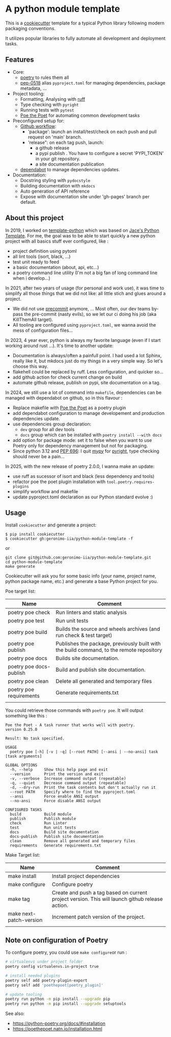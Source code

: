 # A python module template

This is a [cookiecutter](https://github.com/cookiecutter/cookiecutter) template for a typical Python library following modern packaging conventions.

It utilizes popular libraries to fully automate all development and deployment tasks.


## Features

* Core:
  * [poetry](https://python-poetry.org/) to rules them all
  * [pep-0518](https://www.python.org/dev/peps/pep-0518/) alias `pyproject.toml` for managing dependencies, package metadata, ...
* Project tooling:
  * Formatting, Analysing with [ruff](https://github.com/charliermarsh/ruff)
  * Type checking with `pyright`
  * Running tests with `pytest`
  * [Poe the Poet](https://poethepoet.natn.io/index.html) for automating common development tasks
* Preconfigured setup for:
  * [Github workflow](https://guides.github.com/introduction/flow/):
    * 'package': launch an install/test/check on each push and pull request on 'main' branch.
    * 'release": on each tag push, launch:
      - a github release 
      - a pypi publish . You have to configure a secret 'PYPI_TOKEN' in your git repository.
      - a site documentation publication
  * [dependabot](https://github.com/dependabot) to manage dependencies updates.
* Documentation:
  * Docstring styling with `pydocstyle`
  * Building documentation with `mkdocs`
  * Auto generation of API reference
  * Expose with documentation site under 'gh-pages' branch per default.


## About this project

In 2019, I worked on [template-python](https://github.com/geronimo-iia/template-python) which was based on [Jace's Python Template](https://github.com/jacebrowning/template-python).
For me, the goal was to be able to start quickly a new python project with all basics stuff ever configured, like :

- project definition using pytoml
- all lint tools (isort, black, ...)
- test unit ready to feed
- a basic documentation (about, api, etc...)
- a poetry command line utility (I'm not a big fan of long command line when i develop...)

In 2021, after two years of usage (for personal and work use), it was time to simplify all those things that we did not like: all little stich and glues around a project.

- We did not use [precommit](https://pre-commit.com/) anymore, ... Most often, our dev teams by-pass the pre-commit (nasty evils), so we let our ci doing his job (aka KillThemAll target).
- All tooling are configured using `pyproject.toml`, we wanna avoid the mess of configuration files...

In 2023, 4 year ever, python is always my favorite language (even if I start working around rust ...). It's time to another update:

- Documentation is always/often a painfull point. I had used a lot Sphinx, really like it, but mkdocs just do my things in a very simple way. So let's choose this way.
- flakehell could be replaced by ruff. Less configuration, and quicker so...
- add github action for check current change on build
- automate github release, publish on pypi, site documentation on a tag.

In 2024, we still use a lot of command into `makefile`, dependencies can be managed with dependabot on github, so in this flavour :

- Replace makefile with [Poe the Poet](https://poethepoet.natn.io/index.html) as a poetry plugin
- add dependabot configuration to manage developement and production dependencies update.
- use dependencies group declaration:
  - `dev` group for all dev tools
  - `docs` group which can be installed with `poetry install --with docs`
- add option for package mode: set it to false when you want to use Poetry only for dependency management but not for packaging.
- Since python 3.12 and [PEP 696](https://peps.python.org/pep-0696/): I quit [mypy](https://mypy-lang.org/) for [pyright](https://github.com/microsoft/pyright), type checking should never be a pain...

In 2025, with the new release of poetry 2.0.0, I wanna make an update:

- use ruff as sucessor of isort and black (less dependency and tools)
- refactor poe the poet plugin installation with `tool.poetry.requires-plugins`
- simplify workflow and makefile
- update pyproject.toml declaration as our Python standard evolve :)



## Usage

Install `cookiecutter` and generate a project:

```
$ pip install cookiecutter
$ cookiecutter gh:geronimo-iia/python-module-template -f
```

or

```
git clone git@github.com:geronimo-iia/python-module-template.git
cd python-module-template
make generate

```

Cookiecutter will ask you for some basic info (your name, project name, python package name, etc.) and generate a base Python project for you.

Poe target list:

| Name                    | Comment                                                                                  |
| ----------------------- | ---------------------------------------------------------------------------------------- |
| poetry poe check        | Run linters and static analysis                                                          |
| poetry poe test         | Run unit tests                                                                           |
| poetry poe build        | Builds the source and wheels archives (and run check & test target)                      |
| poetry poe publish      | Publishes the package, previously built with the build command, to the remote repository |
| poetry poe docs         | Builds  site documentation.                                                              |
| poetry poe docs-publish | Build and publish site documentation.                                                    |
| poetry poe clean        | Delete all generated and temporary files                                                 |
| poetry poe requirements | Generate requirements.txt                                                                |
|                         |                                                                                          |

You could retrieve those commands with `poetry poe`. It will output something like this :

```
Poe the Poet - A task runner that works well with poetry.
version 0.25.0

Result: No task specified.

USAGE
  poetry poe [-h] [-v | -q] [--root PATH] [--ansi | --no-ansi] task [task arguments]

GLOBAL OPTIONS
  -h, --help     Show this help page and exit
  --version      Print the version and exit
  -v, --verbose  Increase command output (repeatable)
  -q, --quiet    Decrease command output (repeatable)
  -d, --dry-run  Print the task contents but don't actually run it
  --root PATH    Specify where to find the pyproject.toml
  --ansi         Force enable ANSI output
  --no-ansi      Force disable ANSI output

CONFIGURED TASKS
  build          Build module
  publish        Publish module
  check          Run Linter
  test           Run unit tests
  docs           Build site documentation
  docs-publish   Publish site documentation
  clean          Remove all generated and temporary files
  requirements   Generate requirements.txt
```


Make Target list:

| Name                    | Comment                                                                                         |
| ----------------------- | ----------------------------------------------------------------------------------------------- |
| make install            | Install project dependencies                                                                    |
| make configure          | Configure poetry                                                                                |
| make tag                | Create and push a tag based on current project version. This will launch github release action. |
| make next-patch-version | Increment patch version of the project.                                                         |
|                         |                                                                                                 |

## Note on configuration of Poetry

To configure poetry, you could use `make configure`or run :

```bash
# virtualenvs under project folder
poetry config virtualenvs.in-project true

# install needed plugins
poetry self add poetry-plugin-export
poetry self add 'poethepoet[poetry_plugin]'

# update tooling
poetry run python -m pip install --upgrade pip
poetry run python -m pip install --upgrade setuptools
```

See also:

- https://python-poetry.org/docs/#installation
- https://poethepoet.natn.io/installation.html

